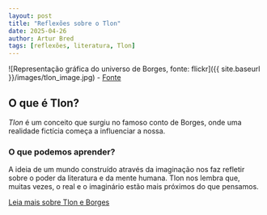 ```yaml
---
layout: post
title: "Reflexões sobre o Tlon"
date: 2025-04-26
author: Artur Bred
tags: [reflexões, literatura, Tlon]
---
```


![Representação gráfica do universo de Borges, fonte: flickr]({{ site.baseurl }}/images/tlon_image.jpg)
    - [Fonte](https://www.flickr.com/photos/ffranchi/306650090)

## O que é Tlon?

*Tlon* é um conceito que surgiu no famoso conto de Borges, onde uma realidade fictícia começa a influenciar a nossa.

### O que podemos aprender?

A ideia de um mundo construído através da imaginação nos faz refletir sobre o poder da literatura e da mente humana. Tlon nos lembra que, muitas vezes, o real e o imaginário estão mais próximos do que pensamos.

[Leia mais sobre Tlon e Borges](https://pt.wikipedia.org/wiki/Tlon)
